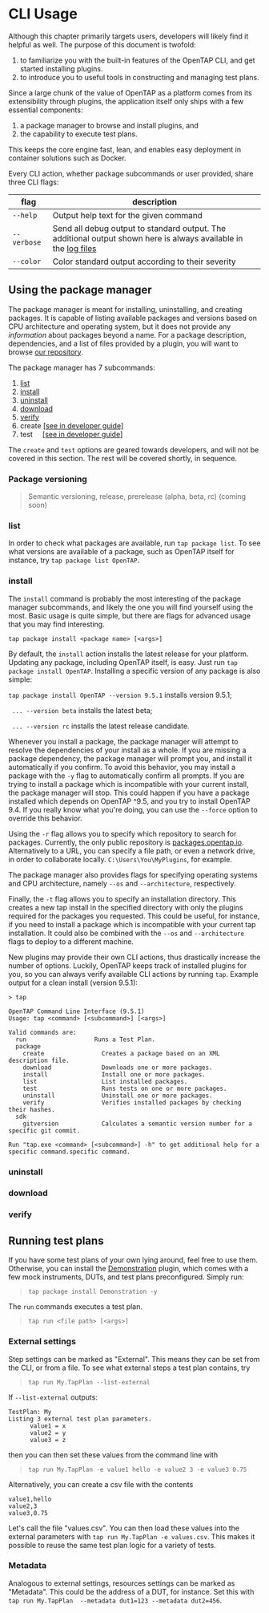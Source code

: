 # CLI Usage

Although this chapter primarily targets users, developers will likely find it helpful as well. The purpose of this document is twofold:
1. to familiarize you with the built-in features of the OpenTAP CLI, and get started installing plugins. 
2. to introduce you to useful tools in constructing and managing test plans. 

Since a large chunk of the value of OpenTAP as a platform comes from its extensibility through plugins, the application itself only ships with a few essential components:

1. a package manager to browse and install plugins, and
2. the capability to execute test plans.

This keeps the core engine fast, lean, and enables easy deployment in container solutions such as Docker.

Every CLI action, whether package subcommands or user provided, share three CLI flags:

| flag        | description                                                                                                                                   |
|-------------|-----------------------------------------------------------------------------------------------------------------------------------------------|
| `--help`    | Output help text for the given command                                                                                                        |
| `--verbose` | Send all debug output to standard output. The additional output shown here is always available in the [log files](../Introduction/#log-files) |
| `--color`   | Color standard output according to their severity                                                                                             |

## Using the package manager

The package manager is meant for installing, uninstalling, and creating packages. It is capable of listing available packages and versions based on CPU architecture and operating system, but it does not provide any *information* about packages beyond a name. For a package description, dependencies, and a list of files provided by a plugin, you will want to browse [our repository](http://packages.opentap.io/index.html#/?name=OpenTAP).

The package manager has 7 subcommands:

1. [list](#list)
2. [install](#install)
3. [uninstall](#uninstall)
4. [download](#download)
5. [verify](#verify)
6. create [[see in developer guide]](../../Developer%20Guide/Plugin%20Packaging%20and%20Versioning/#command-line-use)
7. test &nbsp; &nbsp; [[see in developer guide]](../../Developer%20Guide/Plugin%20Packaging%20and%20Versioning/#command-line-use)

The `create` and `test` options are geared towards developers, and will not be covered in this section. The rest will be covered shortly, in sequence.

### Package versioning
> Semantic versioning, release, prerelease (alpha, beta, rc) (coming soon)
### list

In order to check what packages are available, run `tap package list`. To see what versions are available of a package, such as OpenTAP itself for instance, try `tap package list OpenTAP`.


### install
The `install` command is probably the most interesting of the package manager subcommands, and likely the one you will find yourself using the most.
Basic usage is quite simple, but there are flags for advanced usage that you may find interesting.

`tap package install <package name> [<args>]`

By default, the `install` action installs the latest release for your platform. Updating any package, including OpenTAP itself, is easy. Just run `tap package install OpenTAP`. Installing a specific version of any package is also simple:

`tap package install OpenTAP --version 9.5.1` installs version 9.5.1; 

` ... --version beta` installs the latest beta; 

` ... --version rc` installs the latest release candidate. 

Whenever you install a package, the package manager will attempt to resolve the dependencies of your install as a whole.
If you are missing a package dependency, the package manager will prompt you, and install it automatically if you confirm.
To avoid this behavior, you may install a package with the `-y` flag to automatically confirm all prompts.
If you are trying to install a package which is incompatible with your current install, the package manager will stop.
This could happen if you have a package installed which depends on OpenTAP ^9.5, and you try to install OpenTAP 9.4.
If you really know what you're doing, you can use the `--force` option to override this behavior. 

Using the `-r` flag allows you to specify which repository to search for packages. Currently, the only public repository is [packages.opentap.io](http://packages.opentap.io).
Alternatively to a URL, you can specify a file path, or even a network drive, in order to collaborate locally. `C:\Users\You\MyPlugins`, for example.

The package manager also provides flags for specifying operating systems and CPU architecture, namely `--os` and `--architecture`, respectively.

Finally, the `-t` flag allows you to specify an installation directory. This creates a new tap install in the specified directory with only the plugins required for the packages you requested. This could be useful, for instance, if you need to install a package which is incompatible with your current tap installation. It could also be combined with the `--os` and `--architecture` flags to deploy to a different machine.

New plugins may provide their own CLI actions, thus drastically increase the number of options. Luckily, OpenTAP keeps track of installed plugins for you, so you can always verify available CLI actions by running `tap`. Example output for a clean install (version 9.5.1):

```
> tap

OpenTAP Command Line Interface (9.5.1)
Usage: tap <command> [<subcommand>] [<args>]

Valid commands are:
  run                   Runs a Test Plan.
  package
    create                Creates a package based on an XML description file.
    download              Downloads one or more packages.
    install               Install one or more packages.
    list                  List installed packages.
    test                  Runs tests on one or more packages.
    uninstall             Uninstall one or more packages.
    verify                Verifies installed packages by checking their hashes.
  sdk
    gitversion            Calculates a semantic version number for a specific git commit.

Run "tap.exe <command> [<subcommand>] -h" to get additional help for a specific command.specific command.
```

### uninstall

### download

### verify




## Running test plans

If you have some test plans of your own lying around, feel free to use them. Otherwise, you can install the [Demonstration](http://packages.opentap.io/index.html#/?name=Demonstration) plugin, which comes with a few mock instruments, DUTs, and test plans preconfigured. Simply run:

> `tap package install Demonstration -y`

The `run` commands executes a test plan.

> `tap run <file path> [<args>]`

### External settings

Step settings can be marked as "External". This means they can be set 
from the CLI, or from a file. To see what external steps a test plan 
contains, try 

> `tap run My.TapPlan --list-external`

If `--list-external` outputs:
```
TestPlan: My
Listing 3 external test plan parameters.
      value1 = x
      value2 = y
      value3 = z
```
then you can then set these values from the command line with 

> `tap run My.TapPlan -e value1 hello -e value2 3 -e value3 0.75`

Alternatively, you can create a csv file with the contents

```
value1,hello
value2,3
value3,0.75
```

Let's call the file "values.csv". You can then load these values into the external parameters with `tap run My.TapPlan -e values.csv`.
This makes it possible to reuse the same test plan logic for a variety of tests.

### Metadata

Analogous to external settings, resources settings can be marked as "Metadata". This could be 
the address of a DUT, for instance. Set this with `tap run My.TapPlan 
--metadata dut1=123 --metadata dut2=456`.
